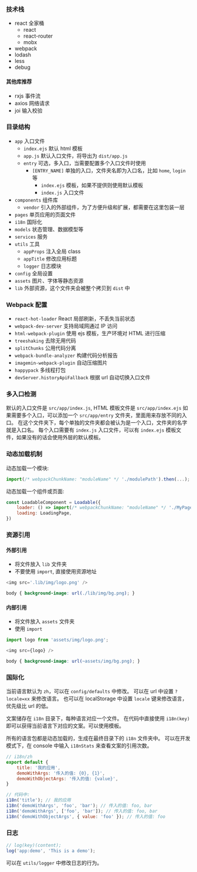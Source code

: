 ### 技术栈

- react 全家桶
    - react
    - react-router
    - mobx
- webpack
- lodash
- less
- debug

#### 其他库推荐

- rxjs 事件流
- axios 网络请求
- joi 输入校验

### 目录结构

- `app` 入口文件
    - `index.ejs` 默认 html 模板
    - `app.js` 默认入口文件，将导出为 `dist/app.js`
    - `entry` 可选，多入口，当需要配置多个入口文件时使用
        - `[ENTRY_NAME]` 单独的入口，文件夹名即为入口名，比如 `home`, `login` 等
            - `index.ejs` 模板，如果不提供则使用默认模板
            - `index.js` 入口文件
- `components` 组件库
    - `vendor` 引入的外部组件，为了方便升级和扩展，都需要在这里包装一层
- `pages` 单页应用的页面文件
- `i18n` 国际化
- `models` 状态管理、数据模型等
- `services` 服务
- `utils` 工具
    - `appProps` 注入全局 class
    - `appTitle` 修改应用标题
    - `logger` 日志模块
- `config` 全局设置
- `assets` 图片、字体等静态资源
- `lib` 外部资源，这个文件夹会被整个拷贝到 `dist` 中

### Webpack 配置

- `react-hot-loader` React 局部刷新，不丢失当前状态
- `webpack-dev-server` 支持局域网通过 IP 访问
- `html-webpack-plugin` 使用 ejs 模板，生产环境对 HTML 进行压缩
- `treeshaking` 去除无用代码
- `splitChunks` 公用代码分离
- `webpack-bundle-analyzer` 构建代码分析报告
- `imagemin-webpack-plugin` 自动压缩图片
- `happypack` 多线程打包
- `devServer.historyApiFallback` 根据 url 自动切换入口文件

### 多入口检测

默认的入口文件是 `src/app/index.js`, HTML 模板文件是 `src/app/index.ejs`
如果需要多个入口，可以添加一个 `src/app/entry` 文件夹，里面用来存放不同的入口。
在这个文件夹下，每个单独的文件夹都会被认为是一个入口，文件夹的名字就是入口名。
每个入口需要有 `index.js` 入口文件，可以有 `index.ejs` 模板文件，如果没有的话会使用外层的默认模板。

### 动态加载机制

动态加载一个模块:

```javascript
import(/* webpackChunkName: "moduleName" */ './modulePath').then(...);
```

动态加载一个组件或页面:

```javascript
const LoadableComponent = Loadable({
    loader: () => import(/* webpackChunkName: "moduleName" */ './MyPage'),
    loading: LoadingPage,
})
```

### 资源引用

#### 外部引用

- 将文件放入 `lib` 文件夹
- 不要使用 `import`, 直接使用资源地址

```javascript
<img src='.lib/img/logo.png' />
```

```css
body { background-image: url(./lib/img/bg.png); }
```

#### 内部引用

- 将文件放入 `assets` 文件夹
- 使用 `import`

```javascript
import logo from 'assets/img/logo.png';

<img src={logo} />
```

```css
body { background-image: url(~assets/img/bg.png); }
```

### 国际化

当前语言默认为 `zh`，可以在 `config/defaults` 中修改。
可以在 url 中设置 `?locale=xx` 来修改语言。
也可以在 localStorage 中设置 `locale` 键来修改语言，优先级比 url 的低。

文案储存在 `i18n` 目录下，每种语言对应一个文件。
在代码中直接使用 `i18n(key)` 即可以获得当前语言下对应的文案。可以使用模板。

所有的语言包都是动态加载的，生成在最终目录下的 `i18n` 文件夹中。
可以在开发模式下，在 console 中输入 `i18nStats` 来查看文案的引用次数。

```javascript
// i18n/zh
export default {
    title: '我的应用',
    demoWithArgs: '传入的值: {0}, {1}',
    demoWithObjectArgs: '传入的值: {value}',
}

// 代码中:
i18n('title'); // 我的应用
i18n('demoWithArgs', 'foo', 'bar'); // 传入的值: foo, bar
i18n('demoWithArgs', ['foo', 'bar']); // 传入的值: foo, bar
i18n('demoWithObjectArgs', { value: 'foo' }); // 传入的值: foo
```

### 日志

```javascript
// log(key)(content);
log('app:demo', 'This is a demo');
```

可以在 `utils/logger` 中修改日志的行为。
